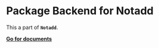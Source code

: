 # Package Backend for Notadd

This a part of **```Notadd```**.

[**Go for documents**](https://docs.notadd.com/#/)
